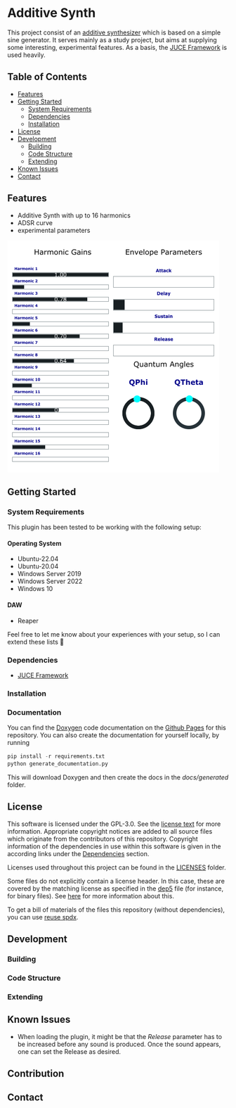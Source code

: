 <!--
Additive Synth - Experimental Synthesizer with some features to explore.
 
 Copyright (C) 2023 Christoph Wellm <christoph.wellm@creaflect.de>

 This program is free software: you can redistribute it and/or modify it under the terms of the 
 GNU General Public License version 3 as published by the Free Software Foundation.
 
 This program is distributed in the hope that it will be useful, but WITHOUT ANY WARRANTY; without 
 even the implied warranty of MERCHANTABILITY or FITNESS FOR A PARTICULAR PURPOSE.  See the GNU 
 General Public License for more details. 
 
 You should have received a copy of the GNU General Public License along with this program.  
 If not, see <http://www.gnu.org/licenses/>.
  
 SPDX-License-Identifier: GPL-3.0-only
-->

# Additive Synth

This project consist of an [additive synthesizer](https://en.wikipedia.org/wiki/Additive_synthesis) which is based on a simple sine generator. 
It serves mainly as a study project, but aims at supplying some interesting, experimental features.
As a basis, the [JUCE Framework](https://github.com/juce-framework/JUCE) is used heavily. 

## Table of Contents

* [Features](#features)
* [Getting Started](#getting-started)
    * [System Requirements](#system-requirements)
    * [Dependencies](#dependencies)
    * [Installation](#installation)
* [License](#license)
* [Development](#development)
    * [Building](#building)
    * [Code Structure](#code-structure)
    * [Extending](#extending)
* [Known Issues](#known-issues)
* [Contact](#contact)

## Features

* Additive Synth with up to 16 harmonics
* ADSR curve 
* experimental parameters

![Screenshot of the current version of the plugin.](/res/shotv_0_1.png)

## Getting Started

### System Requirements

This plugin has been tested to be working with the following setup:

#### Operating System

* Ubuntu-22.04
* Ubuntu-20.04
* Windows Server 2019
* Windows Server 2022
* Windows 10

#### DAW

* Reaper 

Feel free to let me know about your experiences with your setup, so I can extend these lists :slightly_smiling_face:	

### Dependencies

- [JUCE Framework](https://github.com/juce-framework/JUCE)

### Installation

### Documentation

You can find the [Doxygen](https://www.doxygen.nl/index.html) code documentation on the [Github Pages](https://cwellm.github.io/VST_Plugin/) for this repository. You can also create the 
documentation for yourself locally, by running 

```python
pip install -r requirements.txt
python generate_documentation.py
```
This will download Doxygen and then create the docs in the _docs/generated_ folder. 

## License

This software is licensed under the GPL-3.0. See the [license text](LICENSE) for more information. Appropriate copyright notices are
added to all source files which originate from the contributors of this repository. Copyright information of the dependencies in use
within this software is given in the according links under the [Dependencies](#dependencies) section.

Licenses used throughout this project can be found in the [LICENSES](LICENSES) folder. 

Some files do not explicitly contain a license header. In this case, these are covered by the matching license as specified
in the [dep5](.reuse/dep5) file (for instance, for binary files). See [here](https://reuse.software/faq/#bulk-license) for more information about this.

To get a bill of materials of the files this repository (without dependencies), you can use [reuse spdx](https://reuse.readthedocs.io/en/latest/readme.html#usage).

## Development

### Building

### Code Structure

### Extending

## Known Issues

- When loading the plugin, it might be that the *Release* parameter has to be increased before any sound is produced.
Once the sound appears, one can set the Release as desired.

## Contribution

## Contact